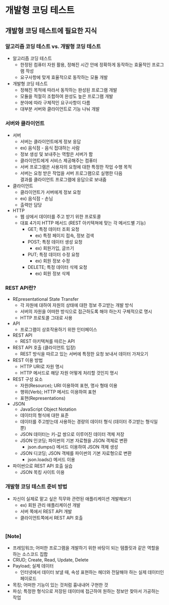 # 개발형 코딩 테스트

## 개발형 코딩 테스트에 필요한 지식

### 알고리즘 코딩 테스트 vs. 개발형 코딩 테스트

- 알고리즘 코딩 테스트
  - 한정된 컴퓨터 자원 활용, 정해진 시간 안에 정확하게 동작하는 효율적인 프로그램 작성
  - 요구사항에 맞게 효율적으로 동작하는 모듈 개발
- 개발형 코딩 테스트
  - 정해진 목적에 따라서 동작하는 완성된 프로그램 개발
  - 모듈을 적절히 조합하여 완성도 높은 프로그램 개발
  - 분야에 따라 구체적인 요구사항이 다름
  - 대부분 서버와 클라이언트로 기능 나눠 개발

### 서버와 클라이언트

- 서버
  - 서버는 클라이언트에게 정보 응답
  - ex) 음식점 - 음식 접대하는 사람
  - 정보 생성 및 보내주는 역할은 서버가 함
  - 클라이언트에게 서비스 제공해주는 컴퓨터
  - 서버 프로그램은 사용자의 요청에 대한 특정한 작업 수행 목적
  - 서버는 요청 받은 작업을 서버 프로그램으로 실행한 다음 <br/>
    결과를 클라이언트 프로그램에 응답으로 보내줌
- 클라이언트
  - 클라이언트가 서버에게 정보 요청
  - ex) 음식점 - 손님
  - 출력만 담당
- HTTP
  - 웹 상에서 데이터를 주고 받기 위한 프로토콜
  - 대표 4가지 HTTP 메서드 (REST 아키텍쳐에 맞는 각 메서드별 기능)
    - GET; 특정 데이터 조회 요청
      - ex) 특정 페이지 접속, 정보 검색
    - POST; 특정 데이터 생성 요청
      - ex) 회원가입, 글쓰기
    - PUT; 특정 데이터 수정 요청
      - ex) 회원 정보 수정
    - DELETE; 특정 데이터 삭제 요청
      - ex) 회원 정보 삭제

### REST API란?

- REpresentational State Transfer
  - 각 자원에 대하여 자원의 상태에 대한 정보 주고받는 개발 방식
  - 서버의 자원을 어떠한 방식으로 접근하도록 해야 하는지 구체적으로 명시
  - HTTP 프로토콜 그대로 사용
- API
  - 프로그램이 상호작용하기 위한 인터페이스
- REST API
  - REST 아키텍쳐를 따르는 API
- REST API 호출 (클라이언트 입장)
  - REST 방식을 따르고 있는 서버에 특정한 요청 보내서 데이터 가져오기
- REST 이용 방법
  - HTTP URI로 자원 명시
  - HTTP 메서드로 해당 자원 어떻게 처리할 것인지 명시
- REST 구성 요소
  - 자원(Resource); URI 이용하여 표현, 명사 형태 이용
  - 행위(Verb); HTTP 메서드 이용하여 표현
  - 표현(Representations)
- JSON
  - JavaScript Object Notation
  - 데이터의 형식에 대한 표준
  - 데이터를 주고받는데 사용하는 경량의 데이터 형식 (데이터 주고받는 형식일 뿐)
  - JSON 데이터는 키-값 쌍으로 이루어진 데이터 객체 저장
  - JSON 인코딩; 파이썬의 기본 자료형을 JSON 객체로 변환
    - json.dumps() 메서드 이용하여 JSON 객체 생성
  - JSON 디코딩; JSON 객체를 파이썬의 기본 자료형으로 변환
    - json.loads() 메서드 이용
- 파이썬으로 REST API 호출 실습
  - JSON 목킹 사이트 이용

### 개발형 코딩 테스트 준비 방법

- 자신이 실제로 맡고 싶은 직무와 관련된 애플리케이션 개발해보기
  - ex) 회원 관리 애플리케이션 개발
  - 서버 쪽에서 REST API 개발
  - 클라이언트쪽에서 REST API 호출

#

### [Note]

- 프레임워크; 어떠한 프로그램을 개발하기 위한 바탕이 되는 템플릿과 같은 역할을 하는 소스코드 집합
- CRUD; Create, Read, Update, Delete
- Payload; 실제 데이터
  - 인터넷에서 데이터 보낼 때, 속성 표현하는 헤더와 전달해야 하는 실제 데이터인 페이로드
- 목킹; 어떠한 기능이 있는 것처럼 흉내내어 구현한 것
- 파싱; 특정한 형식으로 저장된 데이터에 접근하여 원하는 정보만 찾아서 가공하는 작업
